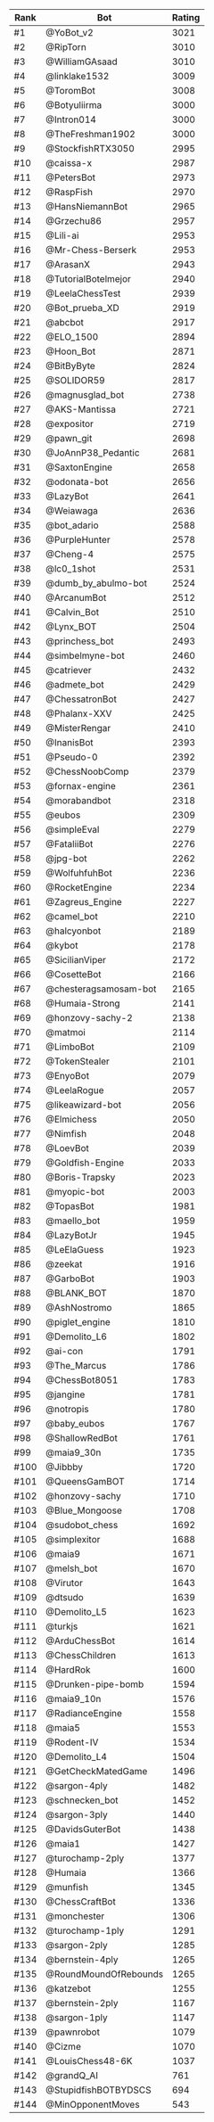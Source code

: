 Rank|Bot|Rating
---|---|---
#1|@YoBot_v2|3021
#2|@RipTorn|3010
#3|@WilliamGAsaad|3010
#4|@linklake1532|3009
#5|@ToromBot|3008
#6|@Botyuliirma|3000
#7|@Intron014|3000
#8|@TheFreshman1902|3000
#9|@StockfishRTX3050|2995
#10|@caissa-x|2987
#11|@PetersBot|2973
#12|@RaspFish|2970
#13|@HansNiemannBot|2965
#14|@Grzechu86|2957
#15|@Lili-ai|2953
#16|@Mr-Chess-Berserk|2953
#17|@ArasanX|2943
#18|@TutorialBotelmejor|2940
#19|@LeelaChessTest|2939
#20|@Bot_prueba_XD|2919
#21|@abcbot|2917
#22|@ELO_1500|2894
#23|@Hoon_Bot|2871
#24|@BitByByte|2824
#25|@SOLIDOR59|2817
#26|@magnusglad_bot|2738
#27|@AKS-Mantissa|2721
#28|@expositor|2719
#29|@pawn_git|2698
#30|@JoAnnP38_Pedantic|2681
#31|@SaxtonEngine|2658
#32|@odonata-bot|2656
#33|@LazyBot|2641
#34|@Weiawaga|2636
#35|@bot_adario|2588
#36|@PurpleHunter|2578
#37|@Cheng-4|2575
#38|@lc0_1shot|2531
#39|@dumb_by_abulmo-bot|2524
#40|@ArcanumBot|2512
#41|@Calvin_Bot|2510
#42|@Lynx_BOT|2504
#43|@princhess_bot|2493
#44|@simbelmyne-bot|2460
#45|@catriever|2432
#46|@admete_bot|2429
#47|@ChessatronBot|2427
#48|@Phalanx-XXV|2425
#49|@MisterRengar|2410
#50|@InanisBot|2393
#51|@Pseudo-0|2392
#52|@ChessNoobComp|2379
#53|@fornax-engine|2361
#54|@morabandbot|2318
#55|@eubos|2309
#56|@simpleEval|2279
#57|@FataliiBot|2276
#58|@jpg-bot|2262
#59|@WolfuhfuhBot|2236
#60|@RocketEngine|2234
#61|@Zagreus_Engine|2227
#62|@camel_bot|2210
#63|@halcyonbot|2189
#64|@kybot|2178
#65|@SicilianViper|2172
#66|@CosetteBot|2166
#67|@chesteragsamosam-bot|2165
#68|@Humaia-Strong|2141
#69|@honzovy-sachy-2|2138
#70|@matmoi|2114
#71|@LimboBot|2109
#72|@TokenStealer|2101
#73|@EnyoBot|2079
#74|@LeelaRogue|2057
#75|@likeawizard-bot|2056
#76|@Elmichess|2050
#77|@Nimfish|2048
#78|@LoevBot|2039
#79|@Goldfish-Engine|2033
#80|@Boris-Trapsky|2023
#81|@myopic-bot|2003
#82|@TopasBot|1981
#83|@maello_bot|1959
#84|@LazyBotJr|1945
#85|@LeElaGuess|1923
#86|@zeekat|1916
#87|@GarboBot|1903
#88|@BLANK_BOT|1870
#89|@AshNostromo|1865
#90|@piglet_engine|1810
#91|@Demolito_L6|1802
#92|@ai-con|1791
#93|@The_Marcus|1786
#94|@ChessBot8051|1783
#95|@jangine|1781
#96|@notropis|1780
#97|@baby_eubos|1767
#98|@ShallowRedBot|1761
#99|@maia9_30n|1735
#100|@Jibbby|1720
#101|@QueensGamBOT|1714
#102|@honzovy-sachy|1710
#103|@Blue_Mongoose|1708
#104|@sudobot_chess|1692
#105|@simplexitor|1688
#106|@maia9|1671
#107|@melsh_bot|1670
#108|@Virutor|1643
#109|@dtsudo|1639
#110|@Demolito_L5|1623
#111|@turkjs|1621
#112|@ArduChessBot|1614
#113|@ChessChildren|1613
#114|@HardRok|1600
#115|@Drunken-pipe-bomb|1594
#116|@maia9_10n|1576
#117|@RadianceEngine|1558
#118|@maia5|1553
#119|@Rodent-IV|1534
#120|@Demolito_L4|1504
#121|@GetCheckMatedGame|1496
#122|@sargon-4ply|1482
#123|@schnecken_bot|1452
#124|@sargon-3ply|1440
#125|@DavidsGuterBot|1438
#126|@maia1|1427
#127|@turochamp-2ply|1377
#128|@Humaia|1366
#129|@munfish|1345
#130|@ChessCraftBot|1336
#131|@monchester|1306
#132|@turochamp-1ply|1291
#133|@sargon-2ply|1285
#134|@bernstein-4ply|1265
#135|@RoundMoundOfRebounds|1265
#136|@katzebot|1255
#137|@bernstein-2ply|1167
#138|@sargon-1ply|1147
#139|@pawnrobot|1079
#140|@Cizme|1070
#141|@LouisChess48-6K|1037
#142|@grandQ_AI|761
#143|@StupidfishBOTBYDSCS|694
#144|@MinOpponentMoves|543

